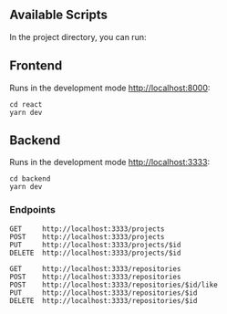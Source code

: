 ## Available Scripts
In the project directory, you can run:

## Frontend
Runs in the development mode [http://localhost:8000](http://localhost:8000):
```
cd react
yarn dev
```

## Backend
Runs in the development mode [http://localhost:3333](http://localhost:3333):
```
cd backend
yarn dev
```

### Endpoints
```
GET     http://localhost:3333/projects
POST    http://localhost:3333/projects
PUT     http://localhost:3333/projects/$id
DELETE  http://localhost:3333/projects/$id

GET     http://localhost:3333/repositories
POST    http://localhost:3333/repositories
POST    http://localhost:3333/repositories/$id/like
PUT     http://localhost:3333/repositories/$id
DELETE  http://localhost:3333/repositories/$id
```
